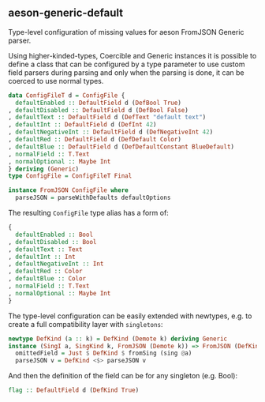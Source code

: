 ## aeson-generic-default

Type-level configuration of missing values for aeson FromJSON Generic parser.

Using higher-kinded-types, Coercible and Generic instances it is possible to define
a class that can be configured by a type parameter to use custom field
parsers during parsing and only when the parsing is done, it can be coerced
to use normal types.

```haskell
data ConfigFileT d = ConfigFile {
  defaultEnabled :: DefaultField d (DefBool True)
, defaultDisabled :: DefaultField d (DefBool False)
, defaultText :: DefaultField d (DefText "default text")
, defaultInt :: DefaultField d (DefInt 42)
, defaultNegativeInt :: DefaultField d (DefNegativeInt 42)
, defaultRed :: DefaultField d (DefDefault Color)
, defaultBlue :: DefaultField d (DefDefaultConstant BlueDefault)
, normalField :: T.Text
, normalOptional :: Maybe Int
} deriving (Generic)
type ConfigFile = ConfigFileT Final

instance FromJSON ConfigFile where
  parseJSON = parseWithDefaults defaultOptions
```

The resulting `ConfigFile` type alias has a form of:

```haskell
{
  defaultEnabled :: Bool
, defaultDisabled :: Bool
, defaultText :: Text
, defaultInt :: Int
, defaultNegativeInt :: Int
, defaultRed :: Color
, defaultBlue :: Color
, normalField :: T.Text
, normalOptional :: Maybe Int
}
```

The type-level configuration can be easily extended with newtypes, e.g. to create a full compatibility
layer with `singletons`:

```haskell
newtype DefKind (a :: k) = DefKind (Demote k) deriving Generic
instance (SingI a, SingKind k, FromJSON (Demote k)) => FromJSON (DefKind (a :: k)) where
  omittedField = Just $ DefKind $ fromSing (sing @a)
  parseJSON v = DefKind <$> parseJSON v
```

And then the definition of the field can be for any singleton (e.g. Bool):

```haskell
flag :: DefaultField d (DefKind True)
```
